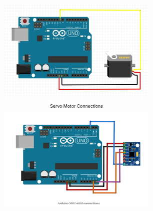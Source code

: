 <p align="center">
  <img width="460" height="300" src="Servo-Connections.png">
  <p align="center">
    Servo Motor Connections
  </p>
</p>

<p align="center">
  <img width="460" height="300" src="MPU6050-Connections.png">
</p>



